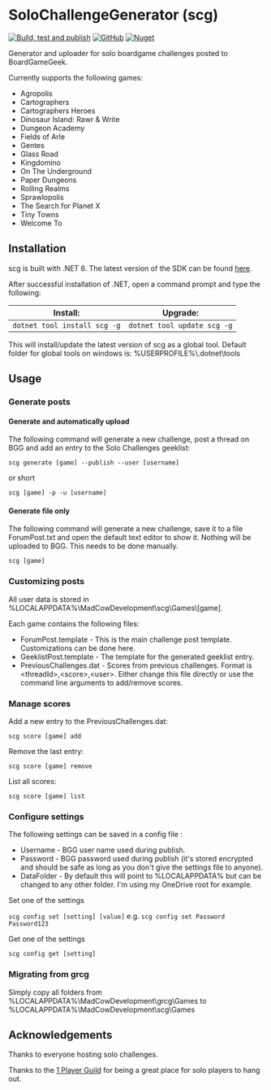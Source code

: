 # SoloChallengeGenerator (scg)
[![Build, test and publish](https://github.com/MadCowDevelopment/SoloChallengeGenerator/workflows/Build,%20test%20and%20publish/badge.svg)](https://github.com/MadCowDevelopment/SoloChallengeGenerator/actions?query=workflow%3A"Build%2C+test+and+publish")
[![GitHub](https://img.shields.io/github/license/MadCowDevelopment/SoloChallengeGenerator)](https://github.com/MadCowDevelopment/SoloChallengeGenerator/blob/master/LICENSE)
[![Nuget](https://img.shields.io/nuget/v/scg)](https://www.nuget.org/packages/scg/)

Generator and uploader for solo boardgame challenges posted to BoardGameGeek.

Currently supports the following games: 
* Agropolis
* Cartographers
* Cartographers Heroes
* Dinosaur Island: Rawr & Write
* Dungeon Academy
* Fields of Arle
* Gentes
* Glass Road
* Kingdomino
* On The Underground
* Paper Dungeons
* Rolling Realms
* Sprawlopolis
* The Search for Planet X
* Tiny Towns
* Welcome To

## Installation

scg is built with .NET 6. The latest version of the SDK can be found [here](https://dotnet.microsoft.com/download).

After successful installation of .NET, open a command prompt and type the following:

| Install:                     | Upgrade:                    |
| ---------------------------- | --------------------------- |
| `dotnet tool install scg -g` | `dotnet tool update scg -g` |

This will install/update the latest version of scg as a global tool. Default folder for global tools on windows is: %USERPROFILE%\\.dotnet\tools

## Usage

### Generate posts

#### Generate and automatically upload
The following command will generate a new challenge, post a thread on BGG and add an entry to the Solo Challenges geeklist:

`scg generate [game] --publish --user [username]`

or short

`scg [game] -p -u [username]`

#### Generate file only
The following command will generate a new challenge, save it to a file ForumPost.txt and open the default text editor to show it. Nothing will be uploaded to BGG. This needs to be done manually.

`scg [game]`

### Customizing posts

All user data is stored in %LOCALAPPDATA%\MadCowDevelopment\scg\Games\\[game].

Each game contains the following files:
* ForumPost.template - This is the main challenge post template. Customizations can be done here.
* GeeklistPost.template - The template for the generated geeklist entry.
* PreviousChallenges.dat - Scores from previous challenges. Format is \<threadId>,\<score>,\<user>. Either change this file directly or use the command line arguments to add/remove scores.

### Manage scores

Add a new entry to the PreviousChallenges.dat:

`scg score [game] add`

Remove the last entry:

`scg score [game] remove`

List all scores:

`scg score [game] list`

### Configure settings

The following settings can be saved in a config file :
* Username - BGG user name used during publish.
* Password - BGG password used during publish (it's stored encrypted and should be safe as long as you don't give the settings file to anyone).
* DataFolder - By default this will point to %LOCALAPPDATA% but can be changed to any other folder. I'm using my OneDrive root for example.

Set one of the settings

`scg config set [setting] [value]` e.g. `scg config set Password Password123`

Get one of the settings

`scg config get [setting]`


### Migrating from grcg

Simply copy all folders from %LOCALAPPDATA%\MadCowDevelopment\grcg\Games to %LOCALAPPDATA%\MadCowDevelopment\scg\Games

## Acknowledgements

Thanks to everyone hosting solo challenges.

Thanks to the [1 Player Guild](https://boardgamegeek.com/guild/1303) for being a great place for solo players to hang out.
